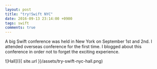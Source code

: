 ```yaml
---
layout: post
title: "try!Swift NYC"
date: 2016-09-13 23:14:00 +0900
tags: swift
comments: true
---
```


A big Swift conference was held in New York on September 1st and 2nd. I attended overseas conference for the first time. I blogged about this conference in order not to forget the exciting experience.

![Hall]({{ site.url }}/assets/try-swift-nyc-hall.png)
